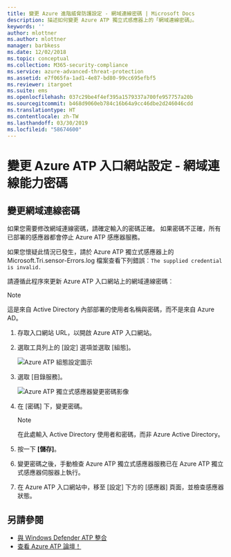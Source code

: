 ```yaml
---
title: 變更 Azure 進階威脅防護設定 - 網域連線密碼 | Microsoft Docs
description: 描述如何變更 Azure ATP 獨立式感應器上的「網域連線密碼」。
keywords: ''
author: mlottner
ms.author: mlottner
manager: barbkess
ms.date: 12/02/2018
ms.topic: conceptual
ms.collection: M365-security-compliance
ms.service: azure-advanced-threat-protection
ms.assetid: e7f065fa-1ad1-4e87-bd80-99cc695efbf5
ms.reviewer: itargoet
ms.suite: ems
ms.openlocfilehash: 037c29be4f4ef395a1579337a700fe957757a20b
ms.sourcegitcommit: b468d9060eb784c16b64a9cc46dbe2d246046cdd
ms.translationtype: HT
ms.contentlocale: zh-TW
ms.lasthandoff: 03/30/2019
ms.locfileid: "58674600"
---
```

# <a name="change-azure-atp-portal-configuration---domain-connectivity-password"></a>變更 Azure ATP 入口網站設定 - 網域連線能力密碼



## <a name="change-the-domain-connectivity-password"></a>變更網域連線密碼
如果您需要修改網域連線密碼，請確定輸入的密碼正確。 如果密碼不正確，所有已部署的感應器都會停止 Azure ATP 感應器服務。

如果您懷疑此情況已發生，請於 Azure ATP 獨立式感應器上的 Microsoft.Tri.sensor-Errors.log 檔案查看下列錯誤︰`The supplied credential is invalid.`

請遵循此程序來更新 Azure ATP 入口網站上的網域連線密碼︰

> [!NOTE]
> 這是來自 Active Directory 內部部署的使用者名稱與密碼，而不是來自 Azure AD。

1. 存取入口網站 URL，以開啟 Azure ATP 入口網站。

2. 選取工具列上的 [設定] 選項並選取 [組態]。

   ![Azure ATP 組態設定圖示](media/atp-config-menu.png)

3. 選取 [目錄服務]。

   ![Azure ATP 獨立式感應器變更密碼影像](media/directory-services.png)

4. 在 [密碼] 下，變更密碼。

   > [!NOTE]
   > 在此處輸入 Active Directory 使用者和密碼，而非 Azure Active Directory。

5. 按一下 **[儲存]**。

6. 變更密碼之後，手動檢查 Azure ATP 獨立式感應器服務已在 Azure ATP 獨立式感應器伺服器上執行。

7. 在 Azure ATP 入口網站中，移至 [設定] 下方的 [感應器] 頁面，並檢查感應器狀態。

## <a name="see-also"></a>另請參閱

- [與 Windows Defender ATP 整合](integrate-wd-atp.md)
- [查看 Azure ATP 論壇！](https://aka.ms/azureatpcommunity)
